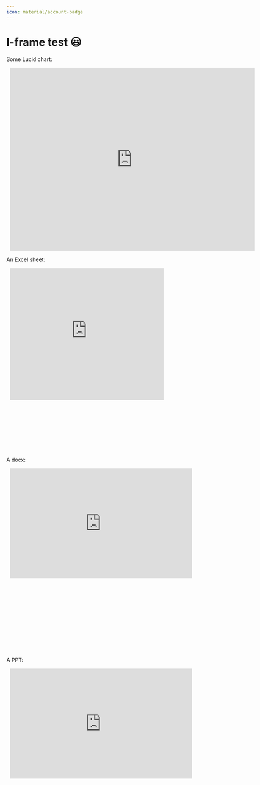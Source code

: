 ```yaml
---
icon: material/account-badge
---
```


# I-frame test :smiley:

Some Lucid chart:

<div style="width: 640px; height: 480px; margin: 10px; position: relative;"><iframe allowfullscreen frameborder="0" style="width:640px; height:480px" src="https://lucid.app/documents/embedded/236b1b6e-4d9d-4015-a3a2-e3b43abd0a5c" id="B7~soPs0jGMA"></iframe></div>

An Excel sheet:

<div style="width: 640px; height: 480px; margin: 10px; position: relative;"><iframe width="402" height="346" frameborder="0" scrolling="no" src="https://onedrive.live.com/embed?resid=3807318B095F1819%2132923&authkey=%21APSFTNWauFN7pkA&em=2&wdAllowInteractivity=False&wdHideGridlines=True&wdHideHeaders=True&wdDownloadButton=True&wdInConfigurator=True&wdInConfigurator=True"></iframe></div>

A docx:

<div style="width: 640px; height: 480px; margin: 10px; position: relative;"><iframe src="https://onedrive.live.com/embed?resid=3807318B095F1819%2132925&amp;authkey=!AE0k7p1UJ6xWepg&amp;em=2" width="476px" height="288px" frameborder="0">Test</iframe></div>

A PPT:

<div style="width: 640px; height: 480px; margin: 10px; position: relative;"><iframe src="https://onedrive.live.com/embed?resid=3807318B095F1819%2132926&amp;authkey=!AKsuItc2GrZQnp4&amp;em=2&amp;wdAr=1.7777777777777777" width="476px" height="288px" frameborder="0"></iframe></div>
